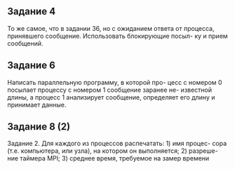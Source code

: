 ## Задание 4
То же самое, что в задании 36, но с ожиданием ответа
от процесса, принявшего сообщение. Использовать блокирующие посыл-
ку и прием сообщений.
## Задание 6
Написать параллельную программу, в которой про-
цесс с номером 0 посылает процессу с номером 1 сообщение заранее не-
известной длины, а процесс 1 анализирует сообщение, определяет его
длину и принимает данные.
## Задание 8 (2)
Задание 2. Для каждого из процессов распечатать: 1) имя процес-
сора (т.е. компьютера, или узла), на котором он выполняется; 2) разреше-
ние таймера MPI; 3) среднее время, требуемое на замер времени
